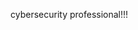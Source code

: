 cybersecurity professional!!!

<!---
Murilo-Bagatini/Murilo-Bagatini is a ✨ special ✨ repository because its `README.md` (this file) appears on your GitHub profile.
You can click the Preview link to take a look at your changes.
--->
